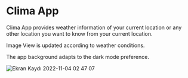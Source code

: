 # Clima App

Clima App provides weather information of your current location or any other location you want to know from your current location.

Image View is updated according to weather conditions.

The app background adapts to the dark mode preference.


![Ekran Kaydı 2022-11-04 02 47 07](https://user-images.githubusercontent.com/111985458/199856230-5394b683-8961-4a56-a738-9325da3be571.gif)


